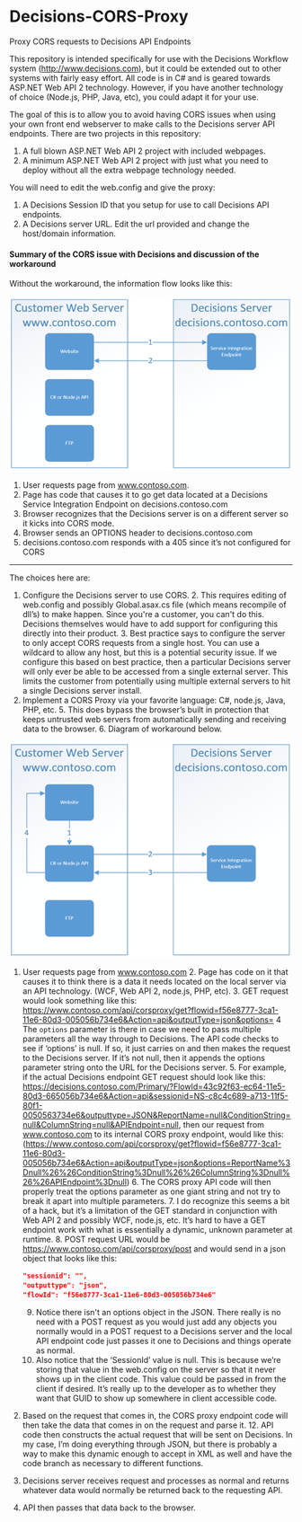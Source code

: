# Decisions-CORS-Proxy
Proxy CORS requests to Decisions API Endpoints

This repository is intended specifically for use with the Decisions Workflow system (http://www.decisions.com), but it could be extended out to other systems with fairly easy effort. All code is in C# and is geared towards ASP.NET Web API 2 technology.  However, if you have another technology of choice (Node.js, PHP, Java, etc), you could adapt it for your use.

The goal of this is to allow you to avoid having CORS issues when using your own front end webserver to make calls to the Decisions server API endpoints.  There are two projects in this repository:
  1.  A full blown ASP.NET Web API 2 project with included webpages.
  2.  A minimum ASP.NET Web API 2 project with just what you need to deploy without all the extra webpage technology needed.

You will need to edit the web.config and give the proxy:
  1. A Decisions Session ID that you setup for use to call Decisions API endpoints.
  2. A Decisions server URL.  Edit the url provided and change the host/domain information.


#### Summary of the CORS issue with Decisions and discussion of the workaround

Without the workaround, the information flow looks like this:

![Image of beforeProxy](./img/beforeProxy.png)

1.	User requests page from www.contoso.com.
  2.  Page has code that causes it to go get data located at a Decisions Service Integration Endpoint on decisions.contoso.com
  3.  Browser recognizes that the Decisions server is on a different server so it kicks into CORS mode. 
  4.  Browser sends an OPTIONS header to decisions.contoso.com
5.  decisions.contoso.com responds with a 405 since it’s not configured for CORS

------

The choices here are:
  1.  Configure the Decisions server to use CORS.
    2.  This requires editing of web.config and possibly Global.asax.cs file (which means recompile of dll’s) to make happen.  Since you're a customer, you can't do this.  Decisions themselves would have to add support for configuring this directly into their product.
    3.	Best practice says to configure the server to only accept CORS requests from a single host.  You can use a wildcard to allow any host, but this is a potential security issue.  If we configure this based on best practice, then a particular Decisions server will only ever be able to be accessed from a single external server.  This limits the customer from potentially using multiple external servers to hit a single Decisions server install.
  4.	Implement a CORS Proxy via your favorite language:  C#, node.js, Java, PHP, etc.
    5.	This does bypass the browser’s built in protection that keeps untrusted web servers from automatically sending and receiving data to the browser.
    6.	Diagram of workaround below.


![Image of afterProxy](./img/afterProxy.png)

  1.  User requests page from www.contoso.com
    2.  Page has code on it that causes it to think there is a data it needs located on the local server via an API technology.  (WCF, Web API 2, node.js, PHP, etc).
    3.	GET request would look something like this:  https://www.contoso.com/api/corsproxy/get?flowid=f56e8777-3ca1-11e6-80d3-005056b734e6&Action=api&outputType=json&options=
        4	The `options` parameter is there in case we need to pass multiple parameters all the way through to Decisions.  The API code checks to see if ‘options’ is null.  If so, it just carries on and then makes the request to the Decisions server.  If it’s not null, then it appends the options parameter string onto the URL for the Decisions server.
        5.  For example, if the actual Decisions endpoint GET request should look like this:  https://decisions.contoso.com/Primary/?FlowId=43c92f63-ec64-11e5-80d3-665056b734e6&Action=api&sessionid=NS-c8c4c689-a713-11f5-80f1-0050563734e6&outputtype=JSON&ReportName=null&ConditionString=null&ColumnString=null&APIEndpoint=null, then our request from www.contoso.com to its internal CORS proxy endpoint, would like this:  (https://www.contoso.com/api/corsproxy/get?flowid=f56e8777-3ca1-11e6-80d3-005056b734e6&Action=api&outputType=json&options=ReportName%3Dnull%26%26ConditionString%3Dnull%26%26ColumnString%3Dnull%26%26APIEndpoint%3Dnull)
        6.	The CORS proxy API code will then properly treat the options parameter as one giant string and not try to break it apart into multiple parameters.
        7.  I do recognize this seems a bit of a hack, but it’s a limitation of the GET standard in conjunction with Web API 2 and possibly WCF, node.js, etc.  It’s hard to have a GET endpoint work with what is essentially a dynamic, unknown parameter at runtime.
    8.	POST request URL would be https://www.contoso.com/api/corsproxy/post and would send in a json object that looks like this:
    
        ```json
        "sessionid": "",
        "outputtype": "json",
        "flowId": "f56e8777-3ca1-11e6-80d3-005056b734e6"
        ```

        9.  Notice there isn't an options object in the JSON.  There really is no need with a POST request as you would just add any objects you normally would in a POST request to a Decisions server and the local API endpoint code just passes it one to Decisions and things operate as normal.
        10. Also notice that the ‘SessionId’ value is null.  This is because we’re storing that value in the web.config on the server so that it never shows up in the client code.  This value could be passed in from the client if desired.  It’s really up to the developer as to whether they want that GUID to show up somewhere in client accessible code.
        
  11. Based on the request that comes in, the CORS proxy endpoint code will then take the data that comes in on the request and parse it.
    12.	API code then constructs the actual request that will be sent on Decisions.  In my case, I’m doing everything through JSON, but there is probably a way to make this dynamic enough to accept in XML as well and have the code branch as necessary to different functions.
  13.	Decisions server receives request and processes as normal and returns whatever data would normally be returned back to the requesting API.
  14.	API then passes that data back to the browser.
